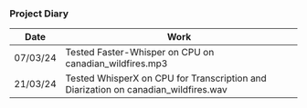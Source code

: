 ### Project Diary

| Date | Work |
| -------- | ------- |
| 07/03/24 | Tested Faster-Whisper on CPU on canadian_wildfires.mp3 |
| 21/03/24 | Tested WhisperX on CPU for Transcription and Diarization on canadian_wildfires.wav |
